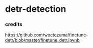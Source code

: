# detr-detection

### credits
https://github.com/woctezuma/finetune-detr/blob/master/finetune_detr.ipynb 